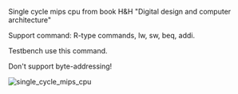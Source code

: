 Single cycle mips cpu from book H&H "Digital design and computer architecture"

Support command: R-type commands, lw, sw, beq, addi.

Testbench use this command. 

Don't support byte-addressing!

![single_cycle_mips_cpu](https://user-images.githubusercontent.com/91779588/183292978-bb21998c-9639-459a-b2b1-3d906be5ae2b.png)

